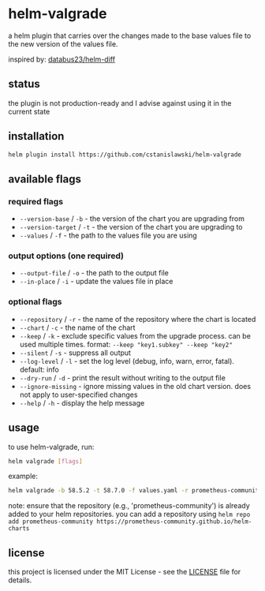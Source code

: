 # helm-valgrade

a helm plugin that carries over the changes made to the base values file to the new version of the values file.

inspired by: [databus23/helm-diff](https://github.com/databus23/helm-diff)

## status

the plugin is not production-ready and I advise against using it in the current state

## installation

```bash
helm plugin install https://github.com/cstanislawski/helm-valgrade
```

## available flags

### required flags

- `--version-base` / `-b` - the version of the chart you are upgrading from
- `--version-target` / `-t` - the version of the chart you are upgrading to
- `--values` / `-f` - the path to the values file you are using

### output options (one required)

- `--output-file` / `-o` - the path to the output file
- `--in-place` / `-i` - update the values file in place

### optional flags

- `--repository` / `-r` - the name of the repository where the chart is located
- `--chart` / `-c` - the name of the chart
- `--keep` / `-k` - exclude specific values from the upgrade process. can be used multiple times. format: `--keep "key1.subkey" --keep "key2"`
- `--silent` / `-s` - suppress all output
- `--log-level` / `-l` - set the log level (debug, info, warn, error, fatal). default: info
- `--dry-run` / `-d` - print the result without writing to the output file
- `--ignore-missing` - ignore missing values in the old chart version. does not apply to user-specified changes
- `--help` / `-h` - display the help message

## usage

to use helm-valgrade, run:

```bash
helm valgrade [flags]
```

example:

```bash
helm valgrade -b 58.5.2 -t 58.7.0 -f values.yaml -r prometheus-community -c kube-prometheus-stack -o new-values.yaml
```

note: ensure that the repository (e.g., 'prometheus-community') is already added to your helm repositories. you can add a repository using `helm repo add prometheus-community https://prometheus-community.github.io/helm-charts`

## license

this project is licensed under the MIT License - see the [LICENSE](LICENSE) file for details.
